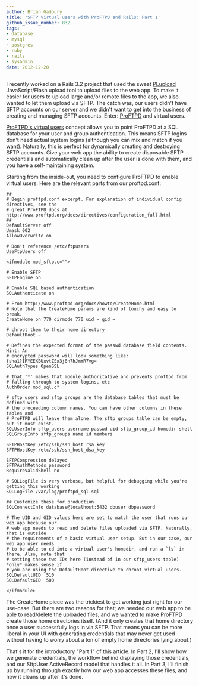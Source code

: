 ```yaml
---
author: Brian Gadoury
title: 'SFTP virtual users with ProFTPD and Rails: Part 1'
github_issue_number: 832
tags:
- database
- mysql
- postgres
- ruby
- rails
- sysadmin
date: 2012-12-20
---
```


I recently worked on a Rails 3.2 project that used the sweet [PLupload](http://www.plupload.com/) JavaScript/Flash upload tool to upload files to the web app. To make it easier for users to upload large and/or remote files to the app, we also wanted to let them upload via SFTP. The catch was, our users didn't have SFTP accounts on our server and we didn't want to get into the business of creating and managing SFTP accounts. Enter: [ProFTPD](http://www.proftpd.org/) and virtual users.

[ProFTPD's virtual users](http://www.proftpd.org/docs/directives/linked/config_ref_SQLAuthenticate.html) concept allows you to point ProFTPD at a SQL database for your user and group authentication. This means SFTP logins don't need actual system logins (although you can mix and match if you want). Naturally, this is perfect for dynamically creating and destroying SFTP accounts. Give your web app the ability to create disposable SFTP credentials and automatically clean up after the user is done with them, and you have a self-maintaining system.

Starting from the inside-out, you need to configure ProFTPD to enable virtual users. Here are the relevant parts from our proftpd.conf:

```plain
##
# Begin proftpd.conf excerpt. For explanation of individual config directives, see the 
# great ProFTPD docs at http://www.proftpd.org/docs/directives/configuration_full.html
##
DefaultServer off
Umask 002
AllowOverwrite on

# Don't reference /etc/ftpusers
UseFtpUsers off

<ifmodule mod_sftp.c="">

# Enable SFTP
SFTPEngine on

# Enable SQL based authentication
SQLAuthenticate on

# From http://www.proftpd.org/docs/howto/CreateHome.html
# Note that the CreateHome params are kind of touchy and easy to break.
CreateHome on 770 dirmode 770 uid ~ gid ~

# chroot them to their home directory
DefaultRoot ~

# Defines the expected format of the passwd database field contents. Hint: An
# encrypted password will look something like: {sha1}IRYEEXBUxvtZSx3j8n7hJmYR7vg=
SQLAuthTypes OpenSSL

# That '*' makes that module authoritative and prevents proftpd from
# falling through to system logins, etc
AuthOrder mod_sql.c*

# sftp_users and sftp_groups are the database tables that must be defined with
# the proceeding column names. You can have other columns in these tables and
# ProFTPD will leave them alone. The sftp_groups table can be empty, but it must exist.
SQLUserInfo sftp_users username passwd uid sftp_group_id homedir shell
SQLGroupInfo sftp_groups name id members

SFTPHostKey /etc/ssh/ssh_host_rsa_key
SFTPHostKey /etc/ssh/ssh_host_dsa_key

SFTPCompression delayed
SFTPAuthMethods password
RequireValidShell no

# SQLLogFile is very verbose, but helpful for debugging while you're getting this working
SQLLogFile /var/log/proftpd_sql.sql

## Customize these for production
SQLConnectInfo database@localhost:5432 dbuser dbpassword

# The UID and GID values here are set to match the user that runs our web app because our
# web app needs to read and delete files uploaded via SFTP. Naturally, that is outside
# the requirements of a basic virtual user setup. But in our case, our web app user needs
# to be able to cd into a virtual user's homedir, and run a `ls` in there. Also, note that
# setting these two IDs here (instead of in our sftp_users table) *only* makes sense if
# you are using the DefaultRoot directive to chroot virtual users.
SQLDefaultUID  510
SQLDefaultGID  500

</ifmodule>
```

The CreateHome piece was the trickiest to get working just right for our use-case. But there are two reasons for that; we needed our web app to be able to read/delete the uploaded files, and we wanted to make ProFTPD create those home directories itself. (And it only creates that home directory once a user successfully logs in via SFTP. That means you can be more liberal in your UI with generating credentials that may never get used without having to worry about a ton of empty home directories lying about.)

That's it for the introductory "Part 1" of this article. In Part 2, I'll show how we generate credentials, the workflow behind displaying those credentials, and our SftpUser ActiveRecord model that handles it all. In Part 3, I'll finish up by running through exactly how our web app accesses these files, and how it cleans up after it's done.
